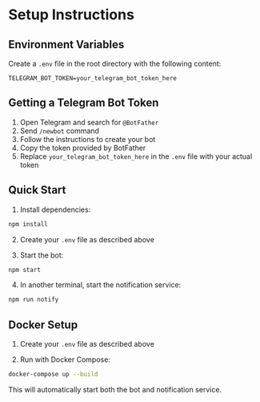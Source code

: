 # Setup Instructions

## Environment Variables

Create a `.env` file in the root directory with the following content:

```
TELEGRAM_BOT_TOKEN=your_telegram_bot_token_here
```

## Getting a Telegram Bot Token

1. Open Telegram and search for `@BotFather`
2. Send `/newbot` command
3. Follow the instructions to create your bot
4. Copy the token provided by BotFather
5. Replace `your_telegram_bot_token_here` in the `.env` file with your actual token

## Quick Start

1. Install dependencies:
```bash
npm install
```

2. Create your `.env` file as described above

3. Start the bot:
```bash
npm start
```

4. In another terminal, start the notification service:
```bash
npm run notify
```

## Docker Setup

1. Create your `.env` file as described above

2. Run with Docker Compose:
```bash
docker-compose up --build
```

This will automatically start both the bot and notification service. 